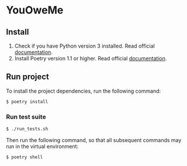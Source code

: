 # YouOweMe

## Install

1. Check if you have Python version 3 installed. Read official [documentation](https://www.python.org/downloads/).
2. Install Poetry version 1.1 or higher. Read official [documentation](https://python-poetry.org/docs/).

## Run project

To install the project dependencies, run the following command:

```bash
$ poetry install
```

### Run test suite
```bash
$ ./run_tests.sh
```

Then run the following command, so that all subsequent commands may run in the virtual environment:

```bash
$ poetry shell
```
